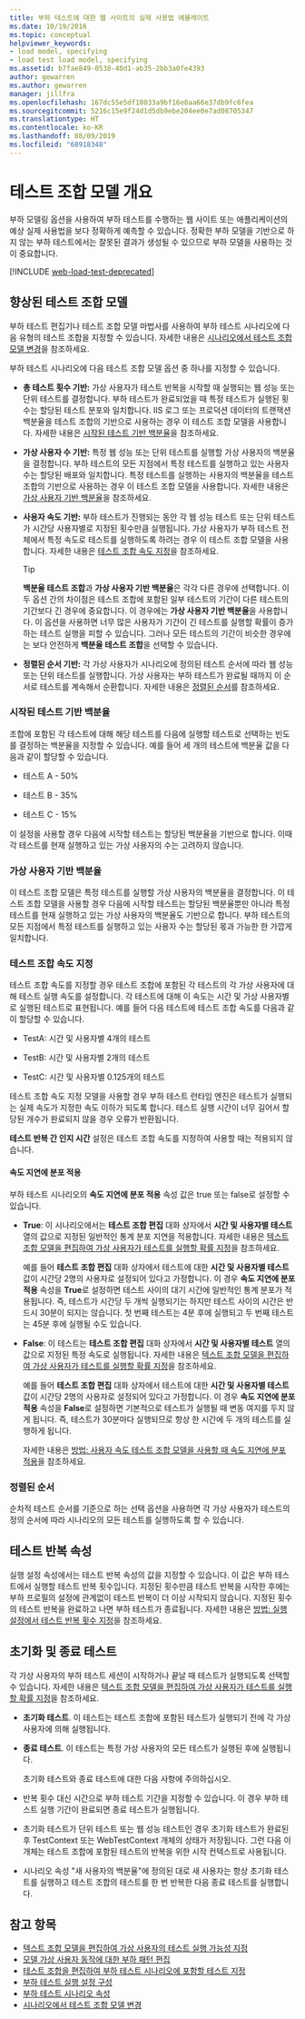 ```yaml
---
title: 부하 테스트에 대한 웹 사이트의 실제 사용법 에뮬레이트
ms.date: 10/19/2016
ms.topic: conceptual
helpviewer_keywords:
- load model, specifying
- load test load model, specifying
ms.assetid: b7fae849-0538-40d1-ab35-2bb3a0fe4393
author: gewarren
ms.author: gewarren
manager: jillfra
ms.openlocfilehash: 167dc55e5df18033a9bf16e8aa66e37db9fc6fea
ms.sourcegitcommit: 5216c15e9f24d1d5db9ebe204ee0e7ad08705347
ms.translationtype: HT
ms.contentlocale: ko-KR
ms.lasthandoff: 08/09/2019
ms.locfileid: "68918348"
---
```

# <a name="test-mix-models-overview"></a>테스트 조합 모델 개요

부하 모델링 옵션을 사용하여 부하 테스트를 수행하는 웹 사이트 또는 애플리케이션의 예상 실제 사용법을 보다 정확하게 예측할 수 있습니다. 정확한 부하 모델을 기반으로 하지 않는 부하 테스트에서는 잘못된 결과가 생성될 수 있으므로 부하 모델을 사용하는 것이 중요합니다.

[!INCLUDE [web-load-test-deprecated](includes/web-load-test-deprecated.md)]

## <a name="test-mix-model-enhancements"></a>향상된 테스트 조합 모델

부하 테스트 편집기나 테스트 조합 모델 마법사를 사용하여 부하 테스트 시나리오에 다음 유형의 테스트 조합을 지정할 수 있습니다. 자세한 내용은 [시나리오에서 테스트 조합 모델 변경](../test/edit-test-mix-models-to-specify-the-probability-of-a-virtual-user-running-a-test.md)을 참조하세요.

부하 테스트 시나리오에 다음 테스트 조합 모델 옵션 중 하나를 지정할 수 있습니다.

- **총 테스트 횟수 기반:** 가상 사용자가 테스트 반복을 시작할 때 실행되는 웹 성능 또는 단위 테스트를 결정합니다. 부하 테스트가 완료되었을 때 특정 테스트가 실행된 횟수는 할당된 테스트 분포와 일치합니다. IIS 로그 또는 프로덕션 데이터의 트랜잭션 백분율을 테스트 조합의 기반으로 사용하는 경우 이 테스트 조합 모델을 사용합니다. 자세한 내용은 [시작된 테스트 기반 백분율](#BasedOnTestsStarted)을 참조하세요.

- **가상 사용자 수 기반:** 특정 웹 성능 또는 단위 테스트를 실행할 가상 사용자의 백분율을 결정합니다. 부하 테스트의 모든 지점에서 특정 테스트를 실행하고 있는 사용자 수는 할당된 배포와 일치합니다. 특정 테스트를 실행하는 사용자의 백분율을 테스트 조합의 기반으로 사용하는 경우 이 테스트 조합 모델을 사용합니다. 자세한 내용은 [가상 사용자 기반 백분율](#PercentageBasedonVirtualUsers)을 참조하세요.

- **사용자 속도 기반:** 부하 테스트가 진행되는 동안 각 웹 성능 테스트 또는 단위 테스트가 시간당 사용자별로 지정된 횟수만큼 실행됩니다. 가상 사용자가 부하 테스트 전체에서 특정 속도로 테스트를 실행하도록 하려는 경우 이 테스트 조합 모델을 사용합니다. 자세한 내용은 [테스트 조합 속도 지정](#PacingTestMix)을 참조하세요.

    > [!TIP]
    > **백분율 테스트 조합**과 **가상 사용자 기반 백분율**은 각각 다른 경우에 선택합니다. 이 두 옵션 간의 차이점은 테스트 조합에 포함된 일부 테스트의 기간이 다른 테스트의 기간보다 긴 경우에 중요합니다. 이 경우에는 **가상 사용자 기반 백분율**을 사용합니다. 이 옵션을 사용하면 너무 많은 사용자가 기간이 긴 테스트를 실행할 확률이 증가하는 테스트 실행을 피할 수 있습니다. 그러나 모든 테스트의 기간이 비슷한 경우에는 보다 안전하게 **백분율 테스트 조합**을 선택할 수 있습니다.

- **정렬된 순서 기반:** 각 가상 사용자가 시나리오에 정의된 테스트 순서에 따라 웹 성능 또는 단위 테스트를 실행합니다. 가상 사용자는 부하 테스트가 완료될 때까지 이 순서로 테스트를 계속해서 순환합니다. 자세한 내용은 [정렬된 순서](#SequentialOrder)를 참조하세요.

### <a name="BasedOnTestsStarted"></a> 시작된 테스트 기반 백분율

조합에 포함된 각 테스트에 대해 해당 테스트를 다음에 실행할 테스트로 선택하는 빈도를 결정하는 백분율을 지정할 수 있습니다. 예를 들어 세 개의 테스트에 백분율 값을 다음과 같이 할당할 수 있습니다.

- 테스트 A - 50%

- 테스트 B - 35%

- 테스트 C - 15%

이 설정을 사용할 경우 다음에 시작할 테스트는 할당된 백분율을 기반으로 합니다. 이때 각 테스트를 현재 실행하고 있는 가상 사용자의 수는 고려하지 않습니다.

### <a name="PercentageBasedonVirtualUsers"></a> 가상 사용자 기반 백분율
이 테스트 조합 모델은 특정 테스트를 실행할 가상 사용자의 백분율을 결정합니다. 이 테스트 조합 모델을 사용할 경우 다음에 시작할 테스트는 할당된 백분율뿐만 아니라 특정 테스트를 현재 실행하고 있는 가상 사용자의 백분율도 기반으로 합니다. 부하 테스트의 모든 지점에서 특정 테스트를 실행하고 있는 사용자 수는 할당된 몫과 가능한 한 가깝게 일치합니다.

### <a name="PacingTestMix"></a> 테스트 조합 속도 지정

테스트 조합 속도를 지정할 경우 테스트 조합에 포함된 각 테스트의 각 가상 사용자에 대해 테스트 실행 속도를 설정합니다. 각 테스트에 대해 이 속도는 시간 및 가상 사용자별로 실행된 테스트로 표현됩니다. 예를 들어 다음 테스트에 테스트 조합 속도를 다음과 같이 할당할 수 있습니다.

- TestA: 시간 및 사용자별 4개의 테스트

- TestB: 시간 및 사용자별 2개의 테스트

- TestC: 시간 및 사용자별 0.125개의 테스트

테스트 조합 속도 지정 모델을 사용할 경우 부하 테스트 런타임 엔진은 테스트가 실행되는 실제 속도가 지정한 속도 이하가 되도록 합니다. 테스트 실행 시간이 너무 길어서 할당된 개수가 완료되지 않을 경우 오류가 반환됩니다.

**테스트 반복 간 인지 시간** 설정은 테스트 조합 속도를 지정하여 사용할 때는 적용되지 않습니다.

#### <a name="apply-distribution-to-pacing-delay"></a>속도 지연에 분포 적용
부하 테스트 시나리오의 **속도 지연에 분포 적용** 속성 값은 true 또는 false로 설정할 수 있습니다.

- **True**: 이 시나리오에서는 **테스트 조합 편집** 대화 상자에서 **시간 및 사용자별 테스트** 열의 값으로 지정된 일반적인 통계 분포 지연을 적용합니다. 자세한 내용은 [텍스트 조합 모델을 편집하여 가상 사용자가 테스트를 실행할 확률 지정](../test/edit-test-mix-models-to-specify-the-probability-of-a-virtual-user-running-a-test.md)을 참조하세요.

   예를 들어 **테스트 조합 편집** 대화 상자에서 테스트에 대한 **시간 및 사용자별 테스트** 값이 시간당 2명의 사용자로 설정되어 있다고 가정합니다. 이 경우 **속도 지연에 분포 적용** 속성을 **True**로 설정하면 테스트 사이의 대기 시간에 일반적인 통계 분포가 적용됩니다. 즉, 테스트가 시간당 두 개씩 실행되기는 하지만 테스트 사이의 시간은 반드시 30분이 되지는 않습니다. 첫 번째 테스트는 4분 후에 실행되고 두 번째 테스트는 45분 후에 실행될 수도 있습니다.

- **False**: 이 테스트는 **테스트 조합 편집** 대화 상자에서 **시간 및 사용자별 테스트** 열의 값으로 지정된 특정 속도로 실행됩니다. 자세한 내용은 [텍스트 조합 모델을 편집하여 가상 사용자가 테스트를 실행할 확률 지정](../test/edit-test-mix-models-to-specify-the-probability-of-a-virtual-user-running-a-test.md)을 참조하세요.

   예를 들어 **테스트 조합 편집** 대화 상자에서 테스트에 대한 **시간 및 사용자별 테스트** 값이 시간당 2명의 사용자로 설정되어 있다고 가정합니다. 이 경우 **속도 지연에 분포 적용** 속성을 **False**로 설정하면 기본적으로 테스트가 실행될 때 변동 여지를 두지 않게 됩니다. 즉, 테스트가 30분마다 실행되므로 항상 한 시간에 두 개의 테스트를 실행하게 됩니다.

  자세한 내용은 [방법: 사용자 속도 테스트 조합 모델을 사용할 때 속도 지연에 분포 적용](../test/how-to-apply-distribution-to-pacing-delay-when-using-a-user-pace-test-mix-model.md)을 참조하세요.

### <a name="SequentialOrder"></a> 정렬된 순서
순차적 테스트 순서를 기준으로 하는 선택 옵션을 사용하면 각 가상 사용자가 테스트의 정의 순서에 따라 시나리오의 모든 테스트를 실행하도록 할 수 있습니다.

## <a name="test-iterations-property"></a>테스트 반복 속성
실행 설정 속성에서는 테스트 반복 속성의 값을 지정할 수 있습니다. 이 값은 부하 테스트에서 실행할 테스트 반복 횟수입니다. 지정된 횟수만큼 테스트 반복을 시작한 후에는 부하 프로필의 설정에 관계없이 테스트 반복이 더 이상 시작되지 않습니다. 지정된 횟수의 테스트 반복을 완료하고 나면 부하 테스트가 종료됩니다. 자세한 내용은 [방법: 실행 설정에서 테스트 반복 횟수 지정](../test/how-to-specify-the-number-of-test-iterations-in-a-load-test.md)을 참조하세요.

## <a name="initialize-and-terminate-tests"></a>초기화 및 종료 테스트
각 가상 사용자의 부하 테스트 세션이 시작하거나 끝날 때 테스트가 실행되도록 선택할 수 있습니다. 자세한 내용은 [텍스트 조합 모델을 편집하여 가상 사용자가 테스트를 실행할 확률 지정](../test/edit-test-mix-models-to-specify-the-probability-of-a-virtual-user-running-a-test.md)을 참조하세요.

- **초기화 테스트**. 이 테스트는 테스트 조합에 포함된 테스트가 실행되기 전에 각 가상 사용자에 의해 실행됩니다.

- **종료 테스트**. 이 테스트는 특정 가상 사용자의 모든 테스트가 실행된 후에 실행됩니다.

  초기화 테스트와 종료 테스트에 대한 다음 사항에 주의하십시오.

- 반복 횟수 대신 시간으로 부하 테스트 기간을 지정할 수 있습니다. 이 경우 부하 테스트 실행 기간이 완료되면 종료 테스트가 실행됩니다.

- 초기화 테스트가 단위 테스트 또는 웹 성능 테스트인 경우 초기화 테스트가 완료된 후 TestContext 또는 WebTestContext 개체의 상태가 저장됩니다. 그런 다음 이 개체는 테스트 조합에 포함된 테스트의 반복을 위한 시작 컨텍스트로 사용됩니다.

- 시나리오 속성 "새 사용자의 백분율"에 정의된 대로 새 사용자는 항상 초기화 테스트를 실행하고 테스트 조합의 테스트를 한 번 반복한 다음 종료 테스트를 실행합니다.

## <a name="see-also"></a>참고 항목

- [텍스트 조합 모델을 편집하여 가상 사용자의 테스트 실행 가능성 지정](../test/edit-test-mix-models-to-specify-the-probability-of-a-virtual-user-running-a-test.md)
- [모델 가상 사용자 동작에 대한 부하 패턴 편집](../test/edit-load-patterns-to-model-virtual-user-activities.md)
- [테스트 조합을 편집하여 부하 테스트 시나리오에 포함할 테스트 지정](../test/edit-the-test-mix-to-specify-which-web-browsers-types-in-a-load-test-scenario.md)
- [부하 테스트 실행 설정 구성](../test/configure-load-test-run-settings.md)
- [부하 테스트 시나리오 속성](../test/load-test-scenario-properties.md)
- [시나리오에서 테스트 조합 모델 변경](../test/edit-test-mix-models-to-specify-the-probability-of-a-virtual-user-running-a-test.md)